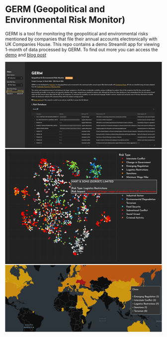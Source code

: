# GERM (Geopolitical and Environmental Risk Monitor)
GERM is a tool for monitoring the geopolitical and environmental risks mentioned by companies that file their annual accounts electronically with UK Companies House. This repo contains a demo Streamlit app for viewing 1-month of data processed by GERM. To find out more you can access the [demo](https://autonomy-germ.streamlit.app/) and [blog post](https://medium.com/@lukas_22139/germ-geopolitical-environmental-risk-monitor-91a5ebfde1cc)

![Germ](/data/germ.png)
![Embeddings](/data/embeddings.png)
![Country](/data/global.png)
